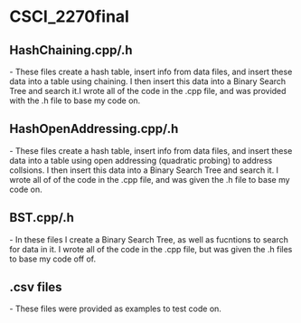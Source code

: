 
<h1>CSCI_2270final</h1>

<h2>HashChaining.cpp/.h</h2>
- These files create a hash table, insert info from data files, and insert these data into a table using chaining. I then insert this data into a Binary Search Tree and search it.I wrote all of the code in the .cpp file, and was 
provided with the .h file to base my code on.

<h2>HashOpenAddressing.cpp/.h</h2>
- These files create a hash table, insert info from data files, and insert these data into a table using open addressing (quadratic probing) to address collsions. I then insert this data into a Binary Search Tree and search it. I wrote all of
of the code in the .cpp file, and was given the .h file to base my code on.

<h2>BST.cpp/.h</h2>
- In these files I create a Binary Search Tree, as well as fucntions to search for data in it. I wrote all of the code in the .cpp file, but was given the .h files to base my code off of.

<h2>.csv files</h2>
- These files were provided as examples to test code on.
